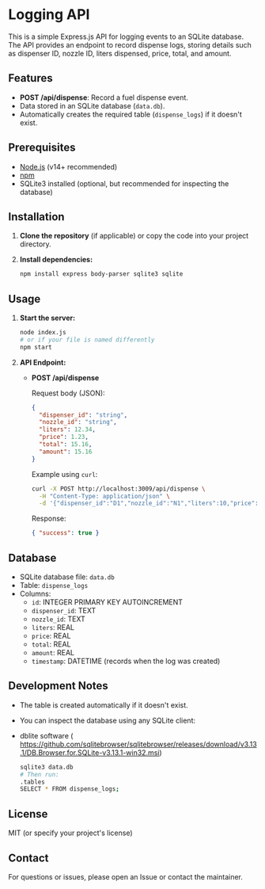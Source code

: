 #  Logging API

This is a simple Express.js API for logging  events to an SQLite database. The API provides an endpoint to record dispense logs, storing details such as dispenser ID, nozzle ID, liters dispensed, price, total, and amount.

## Features

- **POST /api/dispense**: Record a fuel dispense event.
- Data stored in an SQLite database (`data.db`).
- Automatically creates the required table (`dispense_logs`) if it doesn't exist.

## Prerequisites

- [Node.js](https://nodejs.org/) (v14+ recommended)
- [npm](https://www.npmjs.com/)
- SQLite3 installed (optional, but recommended for inspecting the database)

## Installation

1. **Clone the repository** (if applicable) or copy the code into your project directory.

2. **Install dependencies:**

   ```bash
   npm install express body-parser sqlite3 sqlite
   ```

## Usage

1. **Start the server:**

   ```bash
   node index.js
   # or if your file is named differently
   npm start
   ```

2. **API Endpoint:**

   - **POST /api/dispense**

     Request body (JSON):

     ```json
     {
       "dispenser_id": "string",
       "nozzle_id": "string",
       "liters": 12.34,
       "price": 1.23,
       "total": 15.16,
       "amount": 15.16
     }
     ```

     Example using `curl`:

     ```bash
     curl -X POST http://localhost:3009/api/dispense \
       -H "Content-Type: application/json" \
       -d '{"dispenser_id":"D1","nozzle_id":"N1","liters":10,"price":1.5,"total":15,"amount":15}'
     ```

     Response:

     ```json
     { "success": true }
     ```

## Database

- SQLite database file: `data.db`
- Table: `dispense_logs`
- Columns:
  - `id`: INTEGER PRIMARY KEY AUTOINCREMENT
  - `dispenser_id`: TEXT
  - `nozzle_id`: TEXT
  - `liters`: REAL
  - `price`: REAL
  - `total`: REAL
  - `amount`: REAL
  - `timestamp`: DATETIME (records when the log was created)

## Development Notes

- The table is created automatically if it doesn't exist.
- You can inspect the database using any SQLite client:
- dblite software ( https://github.com/sqlitebrowser/sqlitebrowser/releases/download/v3.13.1/DB.Browser.for.SQLite-v3.13.1-win32.msi)

  ```bash
  sqlite3 data.db
  # Then run:
  .tables
  SELECT * FROM dispense_logs;
  ```

## License

MIT (or specify your project's license)

## Contact

For questions or issues, please open an Issue or contact the maintainer.

